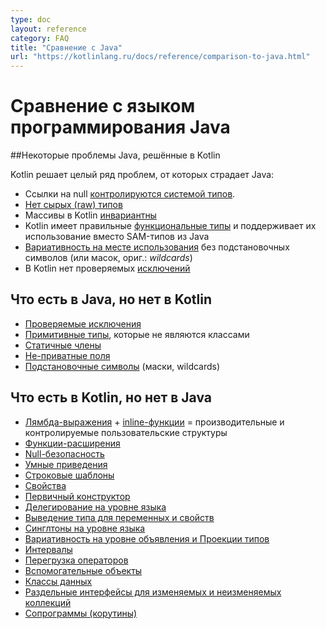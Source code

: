```yaml
---
type: doc
layout: reference
category: FAQ
title: "Сравнение с Java"
url: "https://kotlinlang.ru/docs/reference/comparison-to-java.html"
---
```


<!--# Comparison to Java Programming Language-->
# Сравнение с языком программирования Java

<!--## Some Java issues addressed in Kotlin-->
##Некоторые проблемы Java, решённые в Kotlin

<!--Kotlin fixes a series of issues that Java suffers from-->
Kotlin решает целый ряд проблем, от которых страдает Java:
<!--
 Null references are [controlled by the type system](null-safety.html).
 [No raw types](java-interop.html)
 Arrays in Kotlin are [invariant](basic-types.html#arrays)
 Kotlin has proper [function types](lambdas.html#function-types), as opposed to Java's SAM-conversions
 [Use-site variance](generics.html#use-site-variance-type-projections) without wildcards
 Kotlin does not have checked [exceptions](exceptions.html)
 -->

* Ссылки на null [контролируются системой типов](null-safety.html).
* [Нет сырых (raw) типов](java-interop.html)
* Массивы в Kotlin [инвариантны](basic-types.html#arrays)
* Kotlin имеет правильные [функциональные типы](lambdas.html#function-types) и поддерживает их использование вместо SAM-типов из Java
* [Вариативность на месте использования](generics.html#use-site-variance-type-projections) без подстановочных символов (или масок, ориг.: _wildcards_)
* В Kotlin нет проверяемых [исключений](exceptions.html)

<!--## What Java has that Kotlin does not-->
## Что есть в Java, но нет в Kotlin
<!--[Checked exceptions](exceptions.html)
* [Primitive types](basic-types.html) that are not classes
* [Static members](classes.html)
* [Non-private fields](properties.html)
* [Wildcard-types](generics.html)-->

* [Проверяемые исключения](exceptions.html)
* [Примитивные типы](basic-types.html), которые не являются классами
* [Статичные члены](classes.html)
* [Не-приватные поля](properties.html)
* [Подстановочные символы](generics.html) (маски, wildcards)

<!--## What Kotlin has that Java does not-->
## Что есть в Kotlin, но нет в Java
<!--
* [Lambda expressions](lambdas.html) + [Inline functions](inline-functions.html) = performant custom control structures
* [Extension functions](extensions.html)
* [Null-safety](null-safety.html)
* [Smart casts](typecasts.html)
* [String templates](basic-types.html#strings)
* [Properties](properties.html)
* [Primary constructors](classes.html)
* [First-class delegation](delegation.html)
* [Type inference for variable and property types](basic-types.html)
* [Singletons](object-declarations.html)
* [Declaration-site variance & Type projections](generics.html)
* [Range expressions](ranges.html)
* [Operator overloading](operator-overloading.html)
* [Companion objects](classes.html#companion-objects)
* [Data classes](data-classes.html)
* [Separate interfaces for read-only and mutable collections](collections.html)-->

* [Лямбда-выражения](lambdas.html) + [inline-функции](inline-functions.html) = производительные и контролируемые пользовательские структуры
* [Функции-расширения](extensions.html)
* [Null-безопасность](null-safety.html)
* [Умные приведения](typecasts.html)
* [Строковые шаблоны](basic-types.html#strings)
* [Свойства](properties.html)
* [Первичный конструктор](classes.html)
* [Делегирование на уровне языка](delegation.html)
* [Выведение типа для переменных и свойств](basic-types.html)
* [Синглтоны на уровне языка](object-declarations.html)
* [Вариативность на уровне объявления и Проекции типов](generics.html)
* [Интервалы](ranges.html)
* [Перегрузка операторов](operator-overloading.html)
* [Вспомогательные объекты](classes.html#companion-objects)
* [Классы данных](data-classes.html)
* [Раздельные интерфейсы для изменяемых и неизменяемых коллекций](collections.html)
* [Сопрограммы (корутины)](coroutines.html)
